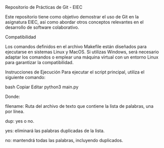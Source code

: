 Repositorio de Prácticas de Git - EIEC

Este repositorio tiene como objetivo demostrar el uso de Git en la asignatura EIEC, así como abordar otros conceptos relevantes en el desarrollo de software colaborativo.


Compatibilidad

Los comandos definidos en el archivo Makefile están diseñados para ejecutarse en sistemas Linux y MacOS.
Si utilizas Windows, será necesario adaptar los comandos o emplear una máquina virtual con un entorno Linux para garantizar la compatibilidad.

Instrucciones de Ejecución
Para ejecutar el script principal, utiliza el siguiente comando:

bash
Copiar
Editar
python3 main.py <filename> <dup>

Donde:

filename: Ruta del archivo de texto que contiene la lista de palabras, una por línea.

dup: yes o no.

yes: eliminará las palabras duplicadas de la lista.

no: mantendrá todas las palabras, incluyendo duplicados.
